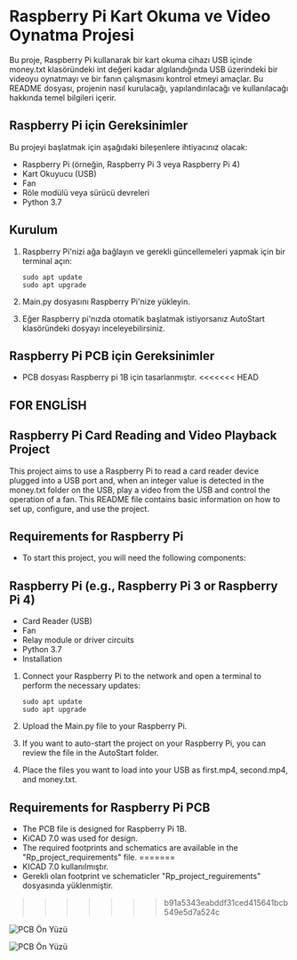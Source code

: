 # Raspberry Pi Kart Okuma ve Video Oynatma Projesi

Bu proje, Raspberry Pi kullanarak bir kart okuma cihazı USB içinde money.txt klasöründeki int değeri kadar algılandığında USB üzerindeki bir videoyu oynatmayı ve bir fanın çalışmasını kontrol etmeyi amaçlar. Bu README dosyası, projenin nasıl kurulacağı, yapılandırılacağı ve kullanılacağı hakkında temel bilgileri içerir.

## Raspberry Pi için Gereksinimler

Bu projeyi başlatmak için aşağıdaki bileşenlere ihtiyacınız olacak:

- Raspberry Pi (örneğin, Raspberry Pi 3 veya Raspberry Pi 4)
- Kart Okuyucu (USB)
- Fan
- Röle modülü veya sürücü devreleri
- Python 3.7

## Kurulum

1. Raspberry Pi'nizi ağa bağlayın ve gerekli güncellemeleri yapmak için bir terminal açın:

   ```shell
   sudo apt update
   sudo apt upgrade

2. Main.py dosyasını Raspberry Pi'nize yükleyin. 

3. Eğer Raspberry pi'nızda otomatik başlatmak istiyorsanız AutoStart klasöründeki dosyayı inceleyebilirsiniz.



## Raspberry Pi PCB için Gereksinimler

- PCB dosyası Raspberry pi 1B için tasarlanmıştır.
<<<<<<< HEAD


##                                                FOR ENGLİSH

## Raspberry Pi Card Reading and Video Playback Project
 This project aims to use a Raspberry Pi to read a card reader device plugged into a USB port and, when an integer value is detected in the money.txt folder on the USB, play a video from the USB and control the operation of a fan. This README file contains basic information on how to set up, configure, and use the project.

## Requirements for Raspberry Pi
- To start this project, you will need the following components:

## Raspberry Pi (e.g., Raspberry Pi 3 or Raspberry Pi 4)
- Card Reader (USB)
- Fan
- Relay module or driver circuits
- Python 3.7
- Installation

1. Connect your Raspberry Pi to the network and open a terminal to perform the necessary updates:

   ```shell
   sudo apt update
   sudo apt upgrade

2. Upload the Main.py file to your Raspberry Pi.

3. If you want to auto-start the project on your Raspberry Pi, you can review the file in the AutoStart folder.

4. Place the files you want to load into your USB as first.mp4, second.mp4, and money.txt.

## Requirements for Raspberry Pi PCB
- The PCB file is designed for Raspberry Pi 1B.
- KiCAD 7.0 was used for design.
- The required footprints and schematics are available in the "Rp_project_requirements" file.
=======
- KICAD 7.0 kullanılmıştır.
- Gerekli olan footprint ve schematicler "Rp_project_reguirements" dosyasında yüklenmiştir.
>>>>>>> b91a5343eabddf31ced415641bcb549e5d7a524c




![PCB Ön Yüzü](Rp_pcb.png)


![PCB Ön Yüzü](Rp_pcb_back_side.png)
